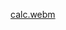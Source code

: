 
[calc.webm](https://github.com/farahmohap/Calculator/assets/78924351/4d04b501-4fb4-4aee-baa9-a971214131ad)
